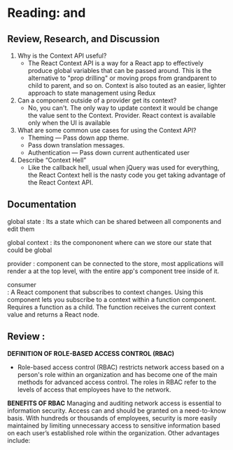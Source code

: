 # Reading: <Login /> and <Auth />
## Review, Research, and Discussion

1. Why is the Context API useful?
    - The React Context API is a way for a React app to effectively produce global variables that can be passed around. This is the alternative to "prop drilling" or moving props from grandparent to child to parent, and so on. Context is also touted as an easier, lighter approach to state management using Redux
2. Can a component outside of a provider get its context?
   - No, you can't. The only way to update context it would be change the value sent to the Context. Provider. React context is available only when the UI is available
3. What are some common use cases for using the Context API?
    - Theming — Pass down app theme.
    -  Pass down translation messages.
    - Authentication — Pass down current authenticated user
4. Describe “Context Hell”
   - Like the callback hell, usual when jQuery was used for everything, the React Context hell is the nasty code you get taking advantage of the React Context API. 

 ## Documentation 
global state
:  Its a state which can be shared between all components and edit them

global context
:  its the compononent where can we store our state that could be global

provider
:  component can be connected to the store, most applications will render a <Provider> at the top level, with the entire app's component tree inside of it.

consumer  
:  A React component that subscribes to context changes. Using this component lets you subscribe to a context within a function component. Requires a function as a child. The function receives the current context value and returns a React node.

## Review :

**DEFINITION OF ROLE-BASED ACCESS CONTROL (RBAC)**
   - Role-based access control (RBAC) restricts network access based on a person's role within an organization and has become one of the main methods for advanced access control. The roles in RBAC refer to the levels of access that employees have to the network.
   
**BENEFITS OF RBAC**
Managing and auditing network access is essential to information security. Access can and should be granted on a need-to-know basis. With hundreds or thousands of employees, security is more easily maintained by limiting unnecessary access to sensitive information based on each user’s established role within the organization. Other advantages include: